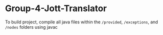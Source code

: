 # Group-4-Jott-Translator

To build project, compile all java files within the `/provided`, `/exceptions`, and `/nodes` folders using javac

